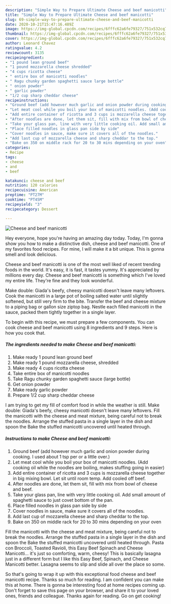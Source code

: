 ```yaml
---
description: "Simple Way to Prepare Ultimate Cheese and beef manicotti"
title: "Simple Way to Prepare Ultimate Cheese and beef manicotti"
slug: 69-simple-way-to-prepare-ultimate-cheese-and-beef-manicotti
date: 2020-10-21T15:47:16.489Z
image: https://img-global.cpcdn.com/recipes/6fffc62a6fe79327/751x532cq70/cheese-and-beef-manicotti-recipe-main-photo.jpg
thumbnail: https://img-global.cpcdn.com/recipes/6fffc62a6fe79327/751x532cq70/cheese-and-beef-manicotti-recipe-main-photo.jpg
cover: https://img-global.cpcdn.com/recipes/6fffc62a6fe79327/751x532cq70/cheese-and-beef-manicotti-recipe-main-photo.jpg
author: Leonard Chavez
ratingvalue: 4.2
reviewcount: 3135
recipeingredient:
- "1 pound lean ground beef"
- "1 pound mozzarella cheese shredded"
- "4 cups ricotta cheese"
- " entire box of manicotti noodles"
- " Ragu chunky garden spaghetti sauce large bottle"
- " onion powder"
- " garlic powder"
- "1/2 cup sharp cheddar cheese"
recipeinstructions:
- "Ground beef (add however much garlic and onion powder during cooking. I used about 1 tsp per or a little over.)"
- "Let meat cool while you boil your box of manicotti noodles. (Add cooking oil while the noodles are boiling, makes stuffing going in easier)"
- "Add entire container of ricotta and 3 cups is mozzarella cheese together in big mixing bowl. Let sit until room temp. Add cooled off beef."
- "After noodles are done, let them sit, fill with mix from bowl of cheese and beef."
- "Take your glass pan, line with very little cooking oil. Add small amount of spaghetti sauce to just covet bottom of the pan."
- "Place filled noodles in glass pan side by side"
- "Cover noodles in sauce, make sure it covers all of the noodles."
- "Add last cup of mozzarella cheese and sharp cheddar to the top."
- "Bake on 350 on middle rack for 20 to 30 mins depending on your oven"
categories:
- Recipe
tags:
- cheese
- and
- beef

katakunci: cheese and beef 
nutrition: 120 calories
recipecuisine: American
preptime: "PT27M"
cooktime: "PT45M"
recipeyield: "3"
recipecategory: Dessert

---
```



![Cheese and beef manicotti](https://img-global.cpcdn.com/recipes/6fffc62a6fe79327/751x532cq70/cheese-and-beef-manicotti-recipe-main-photo.jpg)

Hey everyone, hope you're having an amazing day today. Today, I'm gonna show you how to make a distinctive dish, cheese and beef manicotti. One of my favorites food recipes. For mine, I will make it a bit unique. This is gonna smell and look delicious.

Cheese and beef manicotti is one of the most well liked of recent trending foods in the world. It's easy, it is fast, it tastes yummy. It's appreciated by millions every day. Cheese and beef manicotti is something which I've loved my entire life. They're fine and they look wonderful.

Make double: Giada&#39;s beefy, cheesy manicotti doesn&#39;t leave many leftovers. Cook the manicotti in a large pot of boiling salted water until slightly softened, but still very firm to the bite. Transfer the beef and cheese mixture to a piping bag or gallon size ziptop bag. Nestle each filled manicotti in the sauce, packed them tightly together in a single layer.


To begin with this recipe, we must prepare a few components. You can cook cheese and beef manicotti using 8 ingredients and 9 steps. Here is how you cook that.

<!--inarticleads1-->

##### The ingredients needed to make Cheese and beef manicotti:

1. Make ready 1 pound lean ground beef
1. Make ready 1 pound mozzarella cheese, shredded
1. Make ready 4 cups ricotta cheese
1. Take  entire box of manicotti noodles
1. Take  Ragu chunky garden spaghetti sauce (large bottle)
1. Get  onion powder
1. Make ready  garlic powder
1. Prepare 1/2 cup sharp cheddar cheese


I am trying to get my fill of comfort food in while the weather is still. Make double: Giada&#39;s beefy, cheesy manicotti doesn&#39;t leave many leftovers. Fill the manicotti with the cheese and meat mixture, being careful not to break the noodles. Arrange the stuffed pasta in a single layer in the dish and spoon the Bake the stuffed manicotti uncovered until heated through. 

<!--inarticleads2-->

##### Instructions to make Cheese and beef manicotti:

1. Ground beef (add however much garlic and onion powder during cooking. I used about 1 tsp per or a little over.)
1. Let meat cool while you boil your box of manicotti noodles. (Add cooking oil while the noodles are boiling, makes stuffing going in easier)
1. Add entire container of ricotta and 3 cups is mozzarella cheese together in big mixing bowl. Let sit until room temp. Add cooled off beef.
1. After noodles are done, let them sit, fill with mix from bowl of cheese and beef.
1. Take your glass pan, line with very little cooking oil. Add small amount of spaghetti sauce to just covet bottom of the pan.
1. Place filled noodles in glass pan side by side
1. Cover noodles in sauce, make sure it covers all of the noodles.
1. Add last cup of mozzarella cheese and sharp cheddar to the top.
1. Bake on 350 on middle rack for 20 to 30 mins depending on your oven


Fill the manicotti with the cheese and meat mixture, being careful not to break the noodles. Arrange the stuffed pasta in a single layer in the dish and spoon the Bake the stuffed manicotti uncovered until heated through. Pasta con Broccoli, Toasted Ravioli, this Easy Beef Spinach and Cheese Manicotti… it&#39;s just so comforting, warm, cheesy! This is basically lasagna just in a different form but I like this Easy Beef, Spinach, and Cheese Manicotti better. Lasagna seems to slip and slide all over the place so some. 

So that's going to wrap it up with this exceptional food cheese and beef manicotti recipe. Thanks so much for reading. I am confident you can make this at home. There is gonna be interesting food at home recipes coming up. Don't forget to save this page on your browser, and share it to your loved ones, friends and colleague. Thanks again for reading. Go on get cooking!
